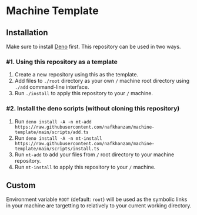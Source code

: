 # Machine Template

## Installation

Make sure to install [Deno](https://docs.deno.com/runtime/manual/getting_started/installation) first.
This repository can be used in two ways.

### \#1. Using this repository as a template

1. Create a new repository using this as the template.
2. Add files to `./root` directory as your own `/` machine root directory using `./add` command-line interface.
3. Run `./install` to apply this repository to your `/` machine.

### \#2. Install the deno scripts (without cloning this repository)

1. Run `deno install -A -n mt-add https://raw.githubusercontent.com/nafkhanzam/machine-template/main/scripts/add.ts`
2. Run `deno install -A -n mt-install https://raw.githubusercontent.com/nafkhanzam/machine-template/main/scripts/install.ts`
3. Run `mt-add` to add your files from `/` root directory to your machine repository.
4. Run `mt-install` to apply this repository to your `/` machine.

## Custom

Environment variable `ROOT` (default: `root`) will be used as the symbolic links in your machine are targetting to relatively to your current working directory.
